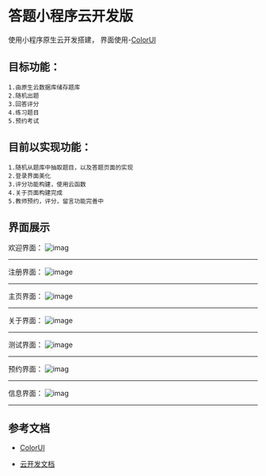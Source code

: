 # 答题小程序云开发版
使用小程序原生云开发搭建，
界面使用-[ColorUI](https://github.com/weilanwl/ColorUI)


## 目标功能：
    1.由原生云数据库储存题库
    2.随机出题
    3.回答评分
    4.练习题目
    5.预约考试
    

## 目前以实现功能：
    1.随机从题库中抽取题目，以及答题页面的实现
    2.登录界面美化
    3.评分功能构建，使用云函数
    4.关于页面构建完成
    5.教师预约，评分，留言功能完善中


## 界面展示
欢迎界面：
![imag](https://github.com/gritJack/Wapp/blob/master/images/%E6%AC%A2%E8%BF%8E.png)
***
注册界面：
![image](https://github.com/gritJack/Wapp/blob/master/images/%E6%B3%A8%E5%86%8C.png)
***
主页界面：
![image](https://github.com/gritJack/Wapp/blob/master/images/%E4%B8%BB%E9%A1%B5.png)
****
关于界面：
![image](https://github.com/gritJack/Wapp/blob/master/images/%E5%85%B3%E4%BA%8E.png)
***
测试界面：
![image](https://github.com/gritJack/Wapp/blob/master/images/%E6%B5%8B%E8%AF%95.png)
****
预约界面：
![imag](https://github.com/gritJack/Wapp/blob/master/images/%E6%AC%A2%E8%BF%8E.png)
***
信息界面：
![imag](https://github.com/gritJack/Wapp/blob/master/images/%E6%AC%A2%E8%BF%8E.png)
***


## 参考文档
- [ColorUI](https://github.com/weilanwl/ColorUI)

- [云开发文档](https://developers.weixin.qq.com/miniprogram/dev/wxcloud/basis/getting-started.html)

